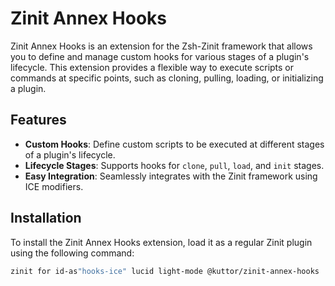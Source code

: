 # Zinit Annex Hooks

Zinit Annex Hooks is an extension for the Zsh-Zinit framework that allows you to define and manage custom hooks for various stages of a plugin's lifecycle. This extension provides a flexible way to execute scripts or commands at specific points, such as cloning, pulling, loading, or initializing a plugin.

## Features

- **Custom Hooks**: Define custom scripts to be executed at different stages of a plugin's lifecycle.
- **Lifecycle Stages**: Supports hooks for `clone`, `pull`, `load`, and `init` stages.
- **Easy Integration**: Seamlessly integrates with the Zinit framework using ICE modifiers.

## Installation

To install the Zinit Annex Hooks extension, load it as a regular Zinit plugin using the following command:

```zsh
zinit for id-as"hooks-ice" lucid light-mode @kuttor/zinit-annex-hooks 
